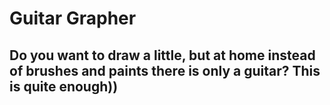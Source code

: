 # Guitar Grapher

## Do you want to draw a little, but at home instead of brushes and paints there is only a guitar? This is quite enough))